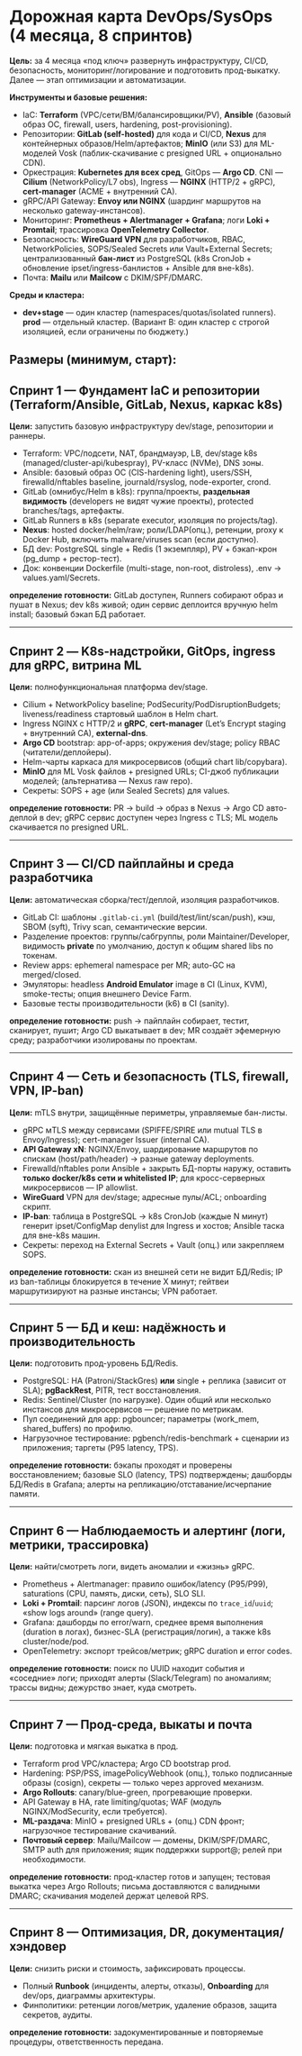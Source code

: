 # Дорожная карта DevOps/SysOps (4 месяца, 8 спринтов)

**Цель:** за 4 месяца «под ключ» развернуть инфраструктуру, CI/CD, безопасность, мониторинг/логирование и подготовить прод-выкатку. Далее — этап оптимизации и автоматизации.

**Инструменты и базовые решения:**

* IaC: **Terraform** (VPC/сети/ВМ/балансировщики/PV), **Ansible** (базовый образ ОС, firewall, users, hardening, post-provisioning).
* Репозитории: **GitLab (self-hosted)** для кода и CI/CD, **Nexus** для контейнерных образов/Helm/артефактов; **MinIO** (или S3) для ML-моделей Vosk (паблик-скачивание с presigned URL + опционально CDN).
* Оркестрация: **Kubernetes для всех сред**, GitOps — **Argo CD**. CNI — **Cilium** (NetworkPolicy/L7 obs), Ingress — **NGINX** (HTTP/2 + gRPC), **cert-manager** (ACME + внутренний CA).
* gRPC/API Gateway: **Envoy или NGINX** (шардинг маршрутов на несколько gateway-инстансов).
* Мониторинг: **Prometheus + Alertmanager + Grafana**; логи **Loki + Promtail**; трассировка **OpenTelemetry Collector**.
* Безопасность: **WireGuard VPN** для разработчиков, RBAC, NetworkPolicies, SOPS/Sealed Secrets или Vault+External Secrets; централизованный **бан-лист** из PostgreSQL (k8s CronJob + обновление ipset/ingress-банлистов + Ansible для вне-k8s).
* Почта: **Mailu** или **Mailcow** с DKIM/SPF/DMARC.

**Среды и кластера:**

* **dev+stage** — один кластер (namespaces/quotas/isolated runners). **prod** — отдельный кластер. (Вариант B: один кластер с строгой изоляцией, если ограничены по бюджету.)

**Размеры (минимум, старт):**
---

## Спринт 1 — Фундамент IaC и репозитории (Terraform/Ansible, GitLab, Nexus, каркас k8s)

**Цели:** запустить базовую инфраструктуру dev/stage, репозитории и раннеры.

* Terraform: VPC/подсети, NAT, брандмауэр, LB, dev/stage k8s (managed/cluster-api/kubespray), PV-класс (NVMe), DNS зоны.
* Ansible: базовый образ ОС (CIS-hardening light), users/SSH, firewalld/nftables baseline, journald/rsyslog, node-exporter, crond.
* GitLab (омнибус/Helm в k8s): группа/проекты, **раздельная видимость** (developers не видят чужие проекты), protected branches/tags, артефакты.
* GitLab Runners в k8s (separate executor, изоляция по projects/tag).
* **Nexus**: hosted docker/helm/raw; роли/LDAP(опц.), ретенции, proxy к Docker Hub, включить malware/viruses scan (если доступно).
* БД dev: PostgreSQL single + Redis (1 экземпляр), PV + бэкап-крон (pg\_dump + рестор-тест).
* Док: конвенции Dockerfile (multi-stage, non-root, distroless), .env → values.yaml/Secrets.

**определение готовности:** GitLab доступен, Runners собирают образ и пушат в Nexus; dev k8s живой; один сервис деплоится вручную helm install; базовый бэкап БД работает.

---

## Спринт 2 — K8s-надстройки, GitOps, ingress для gRPC, витрина ML

**Цели:** полнофункциональная платформа dev/stage.

* Cilium + NetworkPolicy baseline; PodSecurity/PodDisruptionBudgets; liveness/readiness стартовый шаблон в Helm chart.
* Ingress NGINX c HTTP/2 и **gRPC**, **cert-manager** (Let’s Encrypt staging + внутренний CA), **external-dns**.
* **Argo CD** bootstrap: app-of-apps; окружения dev/stage; policy RBAC (читатели/деплойеры).
* Helm-чарты каркаса для микросервисов (общий chart lib/copybara).
* **MinIO** для ML Vosk файлов + presigned URLs; CI-джоб публикации моделей; (альтернатива — Nexus raw repo).
* Секреты: SOPS + age (или Sealed Secrets) для values.

**определение готовности:** PR → build → образ в Nexus → Argo CD авто-деплой в dev; gRPC сервис доступен через Ingress с TLS; ML модель скачивается по presigned URL.

---

## Спринт 3 — CI/CD пайплайны и среда разработчика

**Цели:** автоматическая сборка/тест/деплой, изоляция разработчиков.

* GitLab CI: шаблоны `.gitlab-ci.yml` (build/test/lint/scan/push), кэш, SBOM (syft), Trivy scan, семантические версии.
* Разделение проектов: группы/сабгруппы, роли Maintainer/Developer, видимость **private** по умолчанию, доступ к общим shared libs по токенам.
* Review apps: ephemeral namespace per MR; auto-GC на merged/closed.
* Эмуляторы: headless **Android Emulator** image в CI (Linux, KVM), smoke-тесты; опция внешнего Device Farm.
* Базовые тесты производительности (k6) в CI (sanity).

**определение готовности:** push → пайплайн собирает, тестит, сканирует, пушит; Argo CD выкатывает в dev; MR создаёт эфемерную среду; разработчики изолированы по проектам.

---

## Спринт 4 — Сеть и безопасность (TLS, firewall, VPN, IP-ban)

**Цели:** mTLS внутри, защищённые периметры, управляемые бан-листы.

* gRPC мTLS между сервисами (SPIFFE/SPIRE или mutual TLS в Envoy/Ingress); cert-manager Issuer (internal CA).
* **API Gateway xN**: NGINX/Envoy, шардирование маршрутов по спискам (host/path/header) → разные gateway deployments.
* Firewalld/nftables роли Ansible + закрыть БД-порты наружу, оставить **только docker/k8s сети и whitelisted IP**; для кросс-серверных микросервисов — IP allowlist.
* **WireGuard** VPN для dev/stage; адресные пулы/ACL; onboarding скрипт.
* **IP-ban**: таблица в PostgreSQL → k8s CronJob (каждые N минут) генерит ipset/ConfigMap denylist для Ingress и хостов; Ansible таска для вне-k8s машин.
* Секреты: переход на External Secrets + Vault (опц.) или закрепляем SOPS.

**определение готовности:** скан из внешней сети не видит БД/Redis; IP из ban-таблицы блокируется в течение X минут; гейтвеи маршрутизируют на разные инстансы; VPN работает.

---

## Спринт 5 — БД и кеш: надёжность и производительность

**Цели:** подготовить прод-уровень БД/Redis.

* PostgreSQL: HA (Patroni/StackGres) **или** single + реплика (зависит от SLA); **pgBackRest**, PITR, тест восстановления.
* Redis: Sentinel/Cluster (по нагрузке). Один общий или несколько инстансов для микросервисов — решение по метрикам.
* Пул соединений для app: pgbouncer; параметры (work\_mem, shared\_buffers) по профилю.
* Нагрузочное тестирование: pgbench/redis-benchmark + сценарии из приложения; таргеты (P95 latency, TPS).

**определение готовности:** бэкапы проходят и проверены восстановлением; базовые SLO (latency, TPS) подтверждены; дашборды БД/Redis в Grafana; алерты на репликацию/отставание/исчерпание памяти.

---

## Спринт 6 — Наблюдаемость и алертинг (логи, метрики, трассировка)

**Цели:** найти/смотреть логи, видеть аномалии и «жизнь» gRPC.

* Prometheus + Alertmanager: правило ошибок/latency (P95/P99), saturations (CPU, память, диски, сеть), SLO SLI.
* **Loki + Promtail**: парсинг логов (JSON), индексы по `trace_id`/`uuid`; «show logs around» (range query).
* Grafana: дашборды по error/warn, среднее время выполнения (duration в логах), бизнес-SLA (регистрация/логин), а также k8s cluster/node/pod.
* OpenTelemetry: экспорт трейсов/метрик; gRPC duration и error codes.

**определение готовности:** поиск по UUID находит события и «соседние» логи; приходят алерты (Slack/Telegram) по аномалиям; трассы видны; дежурство знает, куда смотреть.

---

## Спринт 7 — Прод-среда, выкаты и почта

**Цели:** подготовка и мягкая выкатка в прод.

* Terraform prod VPC/кластера; Argo CD bootstrap prod.
* Hardening: PSP/PSS, imagePolicyWebhook (опц.), только подписанные образы (cosign), секреты — только через approved механизм.
* **Argo Rollouts**: canary/blue-green, прогревающие проверки.
* API Gateway в HA, rate limiting/quotas; WAF (модуль NGINX/ModSecurity, если требуется).
* **ML-раздача**: MinIO + presigned URLs + (опц.) CDN фронт; нагрузочное тестирование скачиваний.
* **Почтовый сервер**: Mailu/Mailcow — домены, DKIM/SPF/DMARC, SMTP auth для приложения; ящик поддержки support@; релей при необходимости.

**определение готовности:** прод-кластер готов и запущен; тестовая выкатка через Argo Rollouts; письма доставляются с валидными DMARC; скачивания моделей держат целевой RPS.

---

## Спринт 8 — Оптимизация, DR, документация/хэндовер

**Цели:** снизить риски и стоимость, зафиксировать процессы.

* Полный **Runbook** (инциденты, алерты, отказы), **Onboarding** для dev/ops, диаграммы архитектуры.
* Финполитики: ретенции логов/метрик, удаление образов, защита секретов, аудиты.

**определение готовности:** задокументированные и повторяемые процедуры, ответственность передана.



